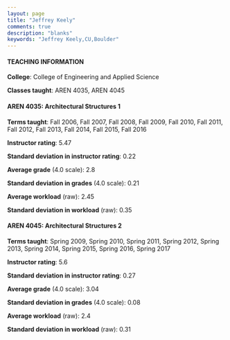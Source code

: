 ```yaml
---
layout: page
title: "Jeffrey Keely" 
comments: true
description: "blanks"
keywords: "Jeffrey Keely,CU,Boulder"
---
```

<head>
<script src="https://ajax.googleapis.com/ajax/libs/jquery/2.1.3/jquery.min.js"></script>
<script src="https://dl.dropboxusercontent.com/s/pc42nxpaw1ea4o9/highcharts.js?dl=0"></script>
<!-- <script src="../assets/js/highcharts.js"></script> -->
<style type="text/css">@font-face {
	font-family: "Bebas Neue";
	src: url(https://www.filehosting.org/file/details/544349/BebasNeue Regular.otf) format("opentype");
	}
	h1.Bebas { 
		font-family: "Bebas Neue", Verdana, Tahoma;
	}
</style>
</head>
	   
#### TEACHING INFORMATION

**College**: College of Engineering and Applied Science

**Classes taught**: AREN 4035, AREN 4045

#### AREN 4035: Architectural Structures 1

**Terms taught**: Fall 2006, Fall 2007, Fall 2008, Fall 2009, Fall 2010, Fall 2011, Fall 2012, Fall 2013, Fall 2014, Fall 2015, Fall 2016

**Instructor rating**: 5.47

**Standard deviation in instructor rating**: 0.22

**Average grade** (4.0 scale): 2.8

**Standard deviation in grades** (4.0 scale): 0.21

**Average workload** (raw): 2.45

**Standard deviation in workload** (raw): 0.35

#### AREN 4045: Architectural Structures 2

**Terms taught**: Spring 2009, Spring 2010, Spring 2011, Spring 2012, Spring 2013, Spring 2014, Spring 2015, Spring 2016, Spring 2017

**Instructor rating**: 5.6

**Standard deviation in instructor rating**: 0.27

**Average grade** (4.0 scale): 3.04

**Standard deviation in grades** (4.0 scale): 0.08

**Average workload** (raw): 2.4

**Standard deviation in workload** (raw): 0.31

